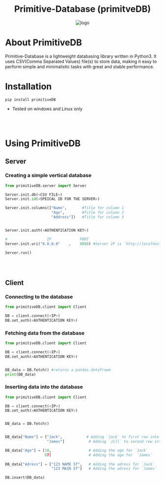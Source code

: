 <h1 align="center">Primitive-Database (primitveDB)</h1>

<div align="center">

  ![logo](https://user-images.githubusercontent.com/79488582/183230798-31b73d18-3154-4928-b746-4e89ac9f486d.jpg)
  
</div>


# About PrimitiveDB
Primitive-Database is a lightweight databasing library written in Python3. It uses CSV(Comma Separated Values) file(s) to store data, making it easy to perform simple and minimalistic tasks with great and stable performance.


# Installation

```
pip install primitiveDB
```
* Tested on windows and Linux only

<br></br>
# Using PrimitiveDB
<h2>Server</h2>

<h3>Creating a simple vertical database</h3>

```python
from primitiveDB.server import Server

Server.init.db(<CSV FILE>)
Server.init.id(<SPEICAL ID FOR THE SERVER>)

Server.init.columns(["Name",       #Title for column 1
                     "Age",        #Title for column 2
                     "Address"])   #Title for column 3


Server.init.auth(<AUTHENTICATION KEY>)

#                  IP             PORT
Server.init.uri("0.0.0.0"    ,    8080) #Server IP is `http://localhost:8080` or `http://127.0.0.1:8080`

Server.run()
```

<br></br>

<h2>Client</h2>
<h3>Connecting to the database</h3>

```python
from primitiveDB.client import Client

DB = client.connect(<IP>)
DB.set_auth(<AUTHENTICATION KEY>)
```

<h3>Fetching data from the database</h3>

```python
from primitiveDB.client import Client

DB = client.connect(<IP>)
DB.set_auth(<AUTHENTICATION KEY>)


DB_data = DB.fetch() #returns a pandas.datafraem
print(DB_data)
```


<h3>Inserting data into the database</h3>

```python
from primitiveDB.client import Client

DB = client.connect(<IP>)
DB.set_auth(<AUTHENTICATION KEY>)


DB_data = DB.fetch()


DB_data["Name"] = ["Jack",           # Adding `Jack` to first row into Names
                   "James"]           # Adding `Jill` to second row into Names

DB_data["Age"] = [10,                 # Adding the age for `Jack` 
                  07]                 # Adding the age for  `James`
                  
DB_data["Adress"] = ["123 NAME ST",   # Adding the adress for `Jack`
                     "123 MAIN ST"]   # Adding the adress for `James`

DB.insert(DB_data)
```

